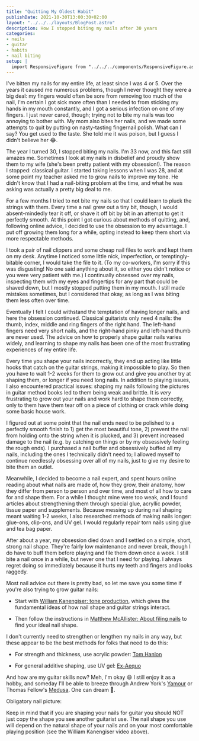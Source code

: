 ```yaml
---
title: "Quitting My Oldest Habit"
publishDate: 2021-10-30T13:00:30+02:00
layout: "../../../layouts/BlogPost.astro"
description: How I stopped biting my nails after 30 years
categories:
- nails
- guitar
- habits
- nail biting
setup: |
  import ResponsiveFigure from "../../../components/ResponsiveFigure.astro"
---
```


I've bitten my nails for my entire life, at least since I was 4 or 5. Over the years it caused me numerous problems, though I never thought they were a big deal: my fingers would often be sore from removing too much of the nail, I'm certain I got sick more often than I needed to from sticking my hands in my mouth constantly, and I got a serious infection on one of my fingers. I just never cared, though; trying not to bite my nails was too annoying to bother with. My mom also bites her nails, and we made some attempts to quit by putting on nasty-tasting fingernail polish. What can I say? You get used to the taste. She told me it was poison, but I guess I didn't believe her 😂.

The year I turned 30, I stopped biting my nails. I'm 33 now, and this fact still amazes me. Sometimes I look at my nails in disbelief and proudly show them to my wife (she's been pretty patient with my obsession!). The reason I stopped: classical guitar. I started taking lessons when I was 28, and at some point my teacher asked me to grow nails to improve my tone. He didn't know that I had a nail-biting problem at the time, and what he was asking was actually a pretty big deal to me.

For a few months I tried to not bite my nails so that I could learn to pluck the strings with them. Every time a nail grew out a tiny bit, though, I would absent-mindedly tear it off, or shave it off bit by bit in an attempt to get it perfectly smooth. At this point I got curious about methods of quitting, and, following online advice, I decided to use the obsession to my advantage. I put off growing them long for a while, opting instead to keep them short via more respectable methods.

I took a pair of nail clippers and some cheap nail files to work and kept them on my desk. Anytime I noticed some little nick, imperfection, or temptingly-bitable corner, I would take the file to it. (To my co-workers, I'm sorry if this was disgusting! No one said anything about it, so either you didn't notice or you were very patient with me.) I continually obsessed over my nails, inspecting them with my eyes and fingertips for any part that could be shaved down, but I mostly stopped putting them in my mouth. I still made mistakes sometimes, but I considered that okay, as long as I was biting them less often over time.

Eventually I felt I could withstand the temptation of having longer nails, and here the obsession continued. Classical guitarists only need 4 nails: the thumb, index, middle and ring fingers of the right hand. The left-hand fingers need very short nails, and the right-hand pinky and left-hand thumb are never used. The advice on how to properly shape guitar nails varies widely, and learning to shape my nails has been one of the most frustrating experiences of my entire life.

Every time you shape your nails incorrectly, they end up acting like little hooks that catch on the guitar strings, making it impossible to play. So then you have to wait 1-2 weeks for them to grow out and give you another try at shaping them, or longer if you need long nails. In addition to playing issues, I also encountered practical issues: shaping my nails following the pictures in guitar method books led to them being weak and brittle. It is *very* frustrating to grow out your nails and work hard to shape them correctly, only to them have them tear off on a piece of clothing or crack while doing some basic house work.

I figured out at some point that the nail ends need to be polished to a perfectly smooth finish to 1) get the most beautiful tone, 2) prevent the nail from holding onto the string when it is plucked, and 3) prevent increased damage to the nail (e.g. by catching on things or by my obsessively feeling the rough ends). I purchased a nail buffer and obsessively buffed all my nails, including the ones I technically didn't need to; I allowed myself to continue needlessly obsessing over all of my nails, just to give my desire to bite them an outlet.

Meanwhile, I decided to become a nail expert, and spent hours online reading about what nails are made of, how they grow, their anatomy, how they differ from person to person and over time, and most of all how to care for and shape them. For a while I thought mine were too weak, and I found articles about strengthening them through special glue, acryllic powder, tissue paper and supplements. Because messing up during nail shaping meant waiting 1-2 weeks, I also researched methods of making nails longer: glue-ons, clip-ons, and UV gel. I would regularly repair torn nails using glue and tea bag paper.

After about a year, my obsession died down and I settled on a simple, short, strong nail shape. They're fairly low maintenance and never break, though I do have to buff them before playing and file them down once a week. I still bite a nail once in a while, but never one that I need for playing. I always regret doing so immediately because it hurts my teeth and fingers and looks raggedy.

Most nail advice out there is pretty bad, so let me save you some time if you're also trying to grow guitar nails:

* Start with [William Kanengiser: tone production](https://www.youtube.com/watch?v=TJ36c3_6jks), which gives the fundamental ideas of how nail shape and guitar strings interact.

* Then follow the instructions in [Matthew McAllister: About filing nails](https://www.youtube.com/watch?v=QT-_2Z3cN2k) to find your ideal nail shape.

I don't currently need to strengthen or lengthen my nails in any way, but these appear to be the best methods for folks that need to do this:

* For strength and thickness, use acrylic powder: [Tom Hanlon](https://www.youtube.com/watch?v=oyvrMRCo_Sw)

* For general additive shaping, use UV gel: [Ex-Aequo](https://www.youtube.com/watch?v=Dy7BsJ8FxVo)

And how are my guitar skills now? Meh, I'm okay 😄 I still enjoy it as a hobby, and someday I'll be able to breeze through Andrew York's [Yamour](https://www.youtube.com/watch?v=okbWHXwx6YA) or Thomas Fellow's [Medusa](https://www.youtube.com/watch?v=5mvdLrjom8E). One can dream 🙂.

Obligatory nail picture:

<ResponsiveFigure
    class_="center"
    src="/assets/blog/guitar_nails.jpg"
    alt="Beauty shot of my right-hand nails; the thumb is longer on the left side than the right; the index finger has a clear slant to the right; the middle and ring fingers are rounded with no obvious slant."/>

Keep in mind that if you are shaping your nails for guitar you should NOT just copy the shape you see another guitarist use. The nail shape you use will depend on the natural shape of your nails and on your most comfortable playing position (see the William Kanengiser video above).
